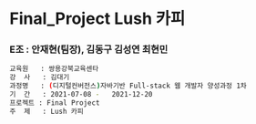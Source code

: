 # Final_Project Lush 카피
### E조 : 안재현(팀장), 김동구 김성연 최현민


```bash
교육원   : 쌍용강북교육센타
강  사   : 김대기
과정명   : (디지털컨버전스)자바기반 Full-stack 웹 개발자 양성과정 1차
기  간   : 2021-07-08 -	2021-12-20
프로젝트 : Final Project
주  제   : Lush 카피
```

